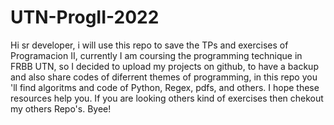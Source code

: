 # UTN-ProgII-2022
Hi sr developer, i will use this repo to save the TPs and exercises of Programacion II, currently I am coursing the programming technique in FRBB UTN, so I decided to upload my projects on github, to have a backup and also share codes of diferrent themes of programming, in this repo you 'll find algoritms and code of Python, Regex, pdfs, and others. I hope these resources help you. If you are looking others kind of exercises then chekout my others Repo's. Byee!
